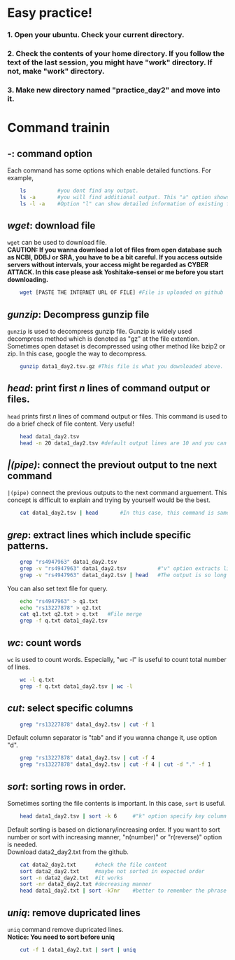 # Easy practice!
### 1. Open your ubuntu. Check your current directory.  
### 2. Check the contents of your home directory. If you follow the text of the last session, you might have "work" directory. If not, make "work" directory.  
### 3. Make new directory named "practice_day2" and move into it.  

# Command trainin
## *-*: command option  
Each command has some options which enable detailed functions. For example,  
``` bash
    ls          #you dont find any output.
    ls -a       #you will find additional output. This "a" option shows hidden directories and files.
    ls -l -a    #Option "l" can show detailed information of existing files.
```

## *wget*: download file  
`wget` can be used to download file.  
**CAUTION: If you wanna download a lot of files from open database such as NCBI, DDBJ or SRA, you have to be a bit careful. If you access outside servers without intervals, your access might be regarded as CYBER ATTACK. In this case please ask Yoshitake-sensei or me before you start downloading.**  
``` bash
    wget [PASTE THE INTERNET URL OF FILE] #File is uploaded on github
```

## *gunzip*: Decompress gunzip file  
`gunzip` is used to decompress gunzip file. Gunzip is widely used decompress method which is denoted as "gz" at the file extention. Sometimes open dataset is decompressed using other method like bzip2 or zip. In this case, google the way to decompress.  
``` bash
    gunzip data1_day2.tsv.gz #This file is what you downloaded above.
```

## *head*: print first *n* lines of command output or files.  
`head` prints first *n* lines of command output or files. This command is used to do a brief check of file content. Very useful!  
``` bash
    head data1_day2.tsv
    head -n 20 data1_day2.tsv #default output lines are 10 and you can specify the output lines by the option of "n".
```

## *|(pipe)*: connect the previout output to tne next command
`|(pipe)` connect the previous outputs to the next command arguement. This concept is difficult to explain and trying by yourself would be the best.  
``` bash
    cat data1_day2.tsv | head       #In this case, this command is same with "head data1_day2".
```

## *grep*: extract lines which include specific patterns.  
``` bash
    grep "rs4947963" data1_day2.tsv
    grep -v "rs4947963" data1_day2.tsv          #"v" option extracts lines which do not include specified patterns.
    grep -v "rs4947963" data1_day2.tsv | head   #The output is so long that connecting to "head" or "less" using pipe might be better.
```  
You can also set text file for query.  
``` bash
    echo "rs4947963" > q1.txt
    echo "rs13227878" > q2.txt
    cat q1.txt q2.txt > q.txt   #File merge
    grep -f q.txt data1_day2.tsv
```

## *wc*: count words  
`wc` is used to count words. Especially, "wc -l" is useful to count total number of lines.  
``` bash
    wc -l q.txt
    grep -f q.txt data1_day2.tsv | wc -l
```

## *cut*: select specific columns  
``` bash
    grep "rs13227878" data1_day2.tsv | cut -f 1
```  
Default column separator is "tab" and if you wanna change it, use option "d".  
``` bash
    grep "rs13227878" data1_day2.tsv | cut -f 4 
    grep "rs13227878" data1_day2.tsv | cut -f 4 | cut -d "." -f 1
```

## *sort*: sorting rows in order.  
Sometimes sorting the file contents is important. In this case, `sort` is useful.  
``` bash
    head data1_day2.tsv | sort -k 6     #"k" option specify key column to sort.
```  
Default sorting is based on dictionary/increasing order. If you want to sort number or sort with increasing manner, "n(number)" or "r(reverse)" option is needed.  
Download data2_day2.txt from the github.  
``` bash
    cat data2_day2.txt      #check the file content
    sort data2_day2.txt     #maybe not sorted in expected order
    sort -n data2_day2.txt  #it works
    sort -nr data2_day2.txt #decreasing manner
    head data1_day2.txt | sort -k7nr    #better to remember the phrase "-k[column number]nr" to sort with specific numeric column in decreasing manner
```

## *uniq*: remove dupricated lines
`uniq` command remove dupricated lines.  
**Notice: You need to sort before uniq**  
``` bash
    cut -f 1 data1_day2.txt | sort | uniq
```


